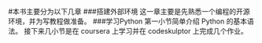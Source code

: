 #本书主要分为以下几章
###搭建外部环境
这一章主要是先熟悉一个编程的开源环境，并为写教程做准备。
###学习Python
第一小节简单介绍 Python 的基本语法。
接下来几小节是在 coursera 上学习并在 codeskulptor 上完成几个作业。
